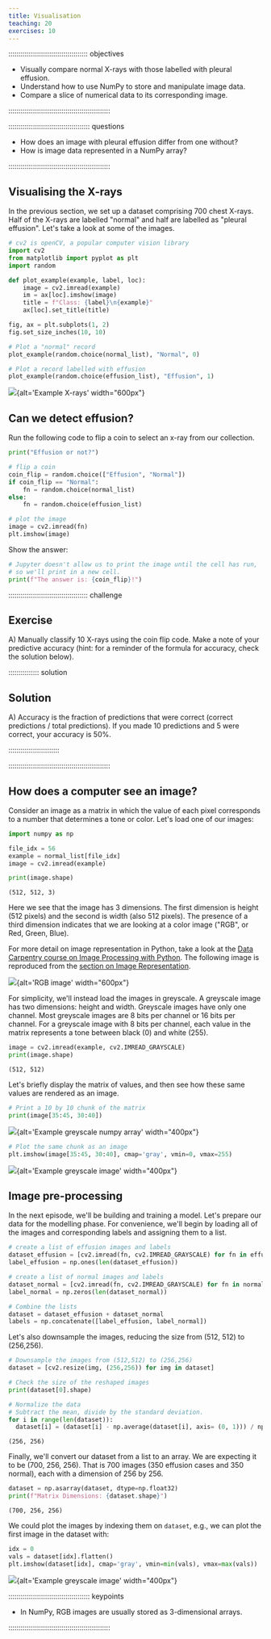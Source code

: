 ```yaml
---
title: Visualisation
teaching: 20
exercises: 10
---
```


::::::::::::::::::::::::::::::::::::::: objectives

- Visually compare normal X-rays with those labelled with pleural effusion.
- Understand how to use NumPy to store and manipulate image data.
- Compare a slice of numerical data to its corresponding image.

::::::::::::::::::::::::::::::::::::::::::::::::::

:::::::::::::::::::::::::::::::::::::::: questions

- How does an image with pleural effusion differ from one without?
- How is image data represented in a NumPy array?

::::::::::::::::::::::::::::::::::::::::::::::::::

## Visualising the X-rays

In the previous section, we set up a dataset comprising 700 chest X-rays. Half of the X-rays are labelled "normal" and half are labelled as "pleural effusion". Let's take a look at some of the images.

```python
# cv2 is openCV, a popular computer vision library
import cv2
from matplotlib import pyplot as plt 
import random

def plot_example(example, label, loc):
    image = cv2.imread(example)
    im = ax[loc].imshow(image)
    title = f"Class: {label}\n{example}"
    ax[loc].set_title(title)

fig, ax = plt.subplots(1, 2)
fig.set_size_inches(10, 10)

# Plot a "normal" record
plot_example(random.choice(normal_list), "Normal", 0)

# Plot a record labelled with effusion
plot_example(random.choice(effusion_list), "Effusion", 1)
```

![](fig/example_records.png){alt='Example X-rays' width="600px"}

## Can we detect effusion?

Run the following code to flip a coin to select an x-ray from our collection.

```python
print("Effusion or not?")

# flip a coin
coin_flip = random.choice(["Effusion", "Normal"])
if coin_flip == "Normal":
    fn = random.choice(normal_list)
else:
    fn = random.choice(effusion_list)

# plot the image
image = cv2.imread(fn)
plt.imshow(image)
```

Show the answer:

```python
# Jupyter doesn't allow us to print the image until the cell has run,
# so we'll print in a new cell.
print(f"The answer is: {coin_flip}!")
```

:::::::::::::::::::::::::::::::::::::::  challenge

## Exercise

A) Manually classify 10 X-rays using the coin flip code. Make a note of your predictive accuracy (hint: for a
reminder of the formula for accuracy, check the solution below).

:::::::::::::::  solution

## Solution

A) Accuracy is the fraction of predictions that were correct (correct predictions / total predictions).
If you made 10 predictions and 5 were correct, your accuracy is 50%.  



:::::::::::::::::::::::::

::::::::::::::::::::::::::::::::::::::::::::::::::

## How does a computer see an image?

Consider an image as a matrix in which the value of each pixel corresponds to a number that determines a tone or color. Let's load one of our images:

```python
import numpy as np 

file_idx = 56
example = normal_list[file_idx]
image = cv2.imread(example)

print(image.shape)
```

```output
(512, 512, 3)
```

Here we see that the image has 3 dimensions. The first dimension is height (512 pixels) and the second is width (also 512 pixels).
The presence of a third dimension indicates that we are looking at a color image ("RGB", or Red, Green, Blue).

For more detail on image representation in Python, take a look at the [Data Carpentry course on Image Processing with Python](https://datacarpentry.org/image-processing/). The following image is reproduced from the [section on Image Representation](https://datacarpentry.org/image-processing/03-skimage-images/index.html).

![](fig/chair-layers-rgb.png){alt='RGB image' width="600px"}

For simplicity, we'll instead load the images in greyscale.
A greyscale image has two dimensions: height and width.
Greyscale images have only one channel.
Most greyscale images are 8 bits per channel or 16 bits per channel.
For a greyscale image with 8 bits per channel, each value in the matrix represents a tone between black (0) and white (255).

```python
image = cv2.imread(example, cv2.IMREAD_GRAYSCALE)
print(image.shape)
```

```output
(512, 512)
```

Let's briefly display the matrix of values, and then see how these same values are rendered as an image.

```python
# Print a 10 by 10 chunk of the matrix
print(image[35:45, 30:40])
```

![](fig/greyscale_example_numpy.png){alt='Example greyscale numpy array' width="400px"}

```python
# Plot the same chunk as an image
plt.imshow(image[35:45, 30:40], cmap='gray', vmin=0, vmax=255)
```

![](fig/greyscale_example.png){alt='Example greyscale image' width="400px"}

## Image pre-processing

In the next episode, we'll be building and training a model. Let's prepare our data for the modelling phase. For convenience, we'll begin by loading all of the images and corresponding labels and assigning them to a list.

```python
# create a list of effusion images and labels
dataset_effusion = [cv2.imread(fn, cv2.IMREAD_GRAYSCALE) for fn in effusion_list]
label_effusion = np.ones(len(dataset_effusion))

# create a list of normal images and labels
dataset_normal = [cv2.imread(fn, cv2.IMREAD_GRAYSCALE) for fn in normal_list]
label_normal = np.zeros(len(dataset_normal))

# Combine the lists
dataset = dataset_effusion + dataset_normal
labels = np.concatenate([label_effusion, label_normal])
```

Let's also downsample the images, reducing the size from (512, 512) to (256,256).

```python
# Downsample the images from (512,512) to (256,256)
dataset = [cv2.resize(img, (256,256)) for img in dataset]

# Check the size of the reshaped images
print(dataset[0].shape)

# Normalize the data
# Subtract the mean, divide by the standard deviation.
for i in range(len(dataset)):
  dataset[i] = (dataset[i] - np.average(dataset[i], axis= (0, 1))) / np.std(dataset[i], axis= (0, 1)) 
```

```output
(256, 256)
```

Finally, we'll convert our dataset from a list to an array. We are expecting it to be (700, 256, 256). That is 700 images (350 effusion cases and 350 normal),  each with a dimension of 256 by 256.

```python
dataset = np.asarray(dataset, dtype=np.float32)
print(f"Matrix Dimensions: {dataset.shape}")
```

```output
(700, 256, 256)
```

We could plot the images by indexing them on `dataset`, e.g., we can plot the first image in the dataset with:

```python
idx = 0
vals = dataset[idx].flatten()
plt.imshow(dataset[idx], cmap='gray', vmin=min(vals), vmax=max(vals))
```

![](fig/final_example_image.png){alt='Example greyscale image' width="400px"}



:::::::::::::::::::::::::::::::::::::::: keypoints

- In NumPy, RGB images are usually stored as 3-dimensional arrays.

::::::::::::::::::::::::::::::::::::::::::::::::::



